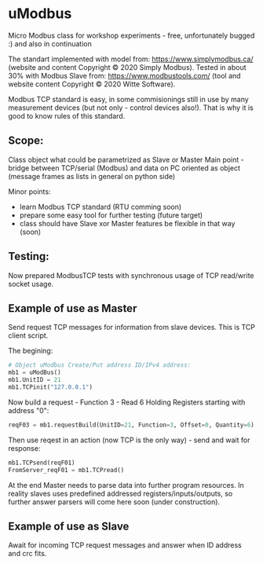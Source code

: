 # uModbus
Micro Modbus class for workshop experiments - free, unfortunately bugged :) and also in continuation

The standart implemented with model from: https://www.simplymodbus.ca/ (website and content Copyright © 2020 Simply Modbus).
Tested in about 30% with Modbus Slave from: https://www.modbustools.com/ (tool and website content Copyright © 2020 Witte Software).  

Modbus TCP standard is easy, in some commisionings still in use by many measurement devices (but not only - control devices also!).
That is why it is good to know rules of this standard.

## Scope:
Class object what could be parametrized as Slave or Master
Main point - bridge between TCP/serial (Modbus) and data on PC oriented as object (message frames as lists in general on python side)

Minor points:
 - learn Modbus TCP standard (RTU comming soon)
 - prepare some easy tool for further testing (future target)
 - class should have Slave xor Master features be flexible in that way (soon)
 
## Testing:
Now prepared ModbusTCP tests with synchronous usage of TCP read/write socket usage.

## Example of use as Master
Send request TCP messages for information from slave devices. This is TCP client script.

The begining:
```python
# Object uModbus Create/Put address ID/IPv4 address:
mb1 = uModBus()
mb1.UnitID = 21
mb1.TCPinit("127.0.0.1")
```

Now build a request - Function 3 - Read 6 Holding Registers starting with address "0":
```python
reqF03 = mb1.requestBuild(UnitID=21, Function=3, Offset=0, Quantity=6)
```

Then use reqest in an action (now TCP is the only way) - send and wait for response:
```python
mb1.TCPsend(reqF01)
FromServer_reqF01 = mb1.TCPread()
```

At the end Master needs to parse data into further program resources.
In reality slaves uses predefined addressed registers/inputs/outputs, so further answer parsers will come here soon (under construction).


## Example of use as Slave
Await for incoming TCP request messages and answer when ID address and crc fits.
